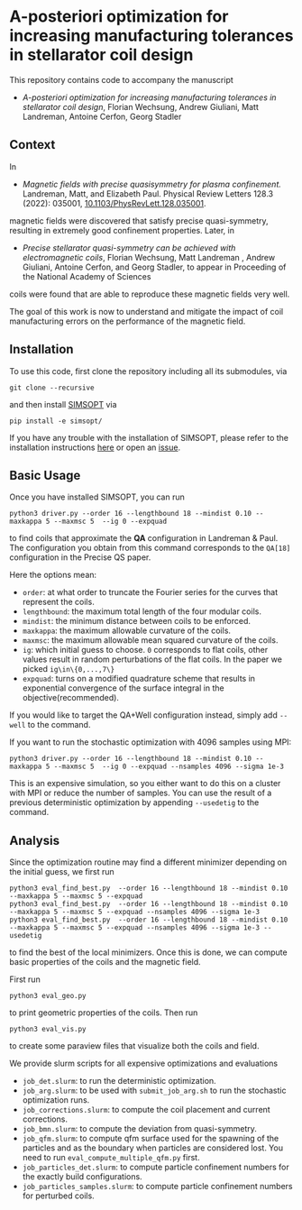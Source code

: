 # A-posteriori optimization for increasing manufacturing tolerances in stellarator coil design

This repository contains code to accompany the manuscript


- *A-posteriori optimization for increasing manufacturing tolerances in stellarator coil design*, Florian Wechsung, Andrew Giuliani, Matt Landreman, Antoine Cerfon, Georg Stadler

## Context

In 

- *Magnetic fields with precise quasisymmetry for plasma confinement.* Landreman, Matt, and Elizabeth Paul. Physical Review Letters 128.3 (2022): 035001, [10.1103/PhysRevLett.128.035001](https://doi.org/10.1103/PhysRevLett.128.035001).

magnetic fields were discovered that satisfy precise quasi-symmetry, resulting in extremely good confinement properties. Later, in

- *Precise stellarator quasi-symmetry can be achieved with electromagnetic coils*, Florian Wechsung, Matt Landreman , Andrew Giuliani, Antoine Cerfon, and Georg Stadler, to appear in Proceeding of the National Academy of Sciences

coils were found that are able to reproduce these magnetic fields very well.

The goal of this work is now to understand and mitigate the impact of coil manufacturing errors on the performance of the magnetic field.



## Installation

To use this code, first clone the repository including all its submodules, via

    git clone --recursive 

and then install [SIMSOPT](https://github.com/hiddenSymmetries/simsopt) via

    pip install -e simsopt/

If you have any trouble with the installation of SIMSOPT, please refer to the installation instructions [here](https://simsopt.readthedocs.io/en/latest/installation.html#virtual-environments) or open an [issue](https://github.com/hiddenSymmetries/simsopt/issues).

## Basic Usage

Once you have installed SIMSOPT, you can run

    python3 driver.py --order 16 --lengthbound 18 --mindist 0.10 --maxkappa 5 --maxmsc 5  --ig 0 --expquad

to find coils that approximate the **QA** configuration in Landreman \& Paul. The configuration you obtain from this command corresponds to the `QA[18]` configuration in the Precise QS paper.

Here the options mean:

- `order`: at what order to truncate the Fourier series for the curves that represent the coils.
- `lengthbound`: the maximum total length of the four modular coils.
- `mindist`: the minimum distance between coils to be enforced.
- `maxkappa`: the maximum allowable curvature of the coils.
- `maxmsc`: the maximum allowable mean squared curvature of the coils.
- `ig`: which initial guess to choose. `0` corresponds to flat coils, other values result in random perturbations of the flat coils. In the paper we picked `ig\in\{0,...,7\}`
- `expquad`: turns on a modified quadrature scheme that results in exponential
  convergence of the surface integral in the objective(recommended).

If you would like to target the QA+Well configuration instead, simply add `--well` to the command.

If you want to run the stochastic optimization with 4096 samples using MPI:

    python3 driver.py --order 16 --lengthbound 18 --mindist 0.10 --maxkappa 5 --maxmsc 5  --ig 0 --expquad --nsamples 4096 --sigma 1e-3

This is an expensive simulation, so you either want to do this on a cluster with MPI or reduce the number of samples.
You can use the result of a previous deterministic optimization by appending `--usedetig` to the command.

## Analysis

Since the optimization routine may find a different minimizer depending on the initial guess, we first run

    python3 eval_find_best.py  --order 16 --lengthbound 18 --mindist 0.10 --maxkappa 5 --maxmsc 5 --expquad
    python3 eval_find_best.py  --order 16 --lengthbound 18 --mindist 0.10 --maxkappa 5 --maxmsc 5 --expquad --nsamples 4096 --sigma 1e-3
    python3 eval_find_best.py  --order 16 --lengthbound 18 --mindist 0.10 --maxkappa 5 --maxmsc 5 --expquad --nsamples 4096 --sigma 1e-3 --usedetig

to find the best of the local minimizers. Once this is done, we can compute basic properties of the coils and the magnetic field.

First run

    python3 eval_geo.py

to print geometric properties of the coils. Then run

    python3 eval_vis.py

to create some paraview files that visualize both the coils and field.

We provide slurm scripts for all expensive optimizations and evaluations

- `job_det.slurm`: to run the deterministic optimization.
- `job_arg.slurm`: to be used with `submit_job_arg.sh` to run the stochastic optimization runs.
- `job_corrections.slurm`: to compute the coil placement and current corrections.
- `job_bmn.slurm`: to compute the deviation from quasi-symmetry.
- `job_qfm.slurm`: to compute qfm surface used for the spawning of the particles and as the boundary when particles are considered lost. You need to run `eval_compute_multiple_qfm.py` first.
- `job_particles_det.slurm`: to compute particle confinement numbers for the exactly build configurations.
- `job_particles_samples.slurm`: to compute particle confinement numbers for perturbed coils.
